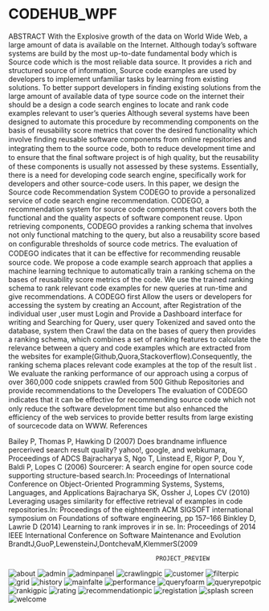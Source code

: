 # CODEHUB_WPF

ABSTRACT
With the Explosive growth of the data on World Wide Web, a large amount of  data is available on the Internet. Although today’s software systems are build by the most up-to-date fundamental body which is Source code which is the most reliable data source. It provides a rich and structured source of information, Source code examples are used by developers to implement unfamiliar tasks by learning from existing solutions. To better support developers in finding existing solutions from the large amount of available data of type source code on the internet  their should be a design a code search engines  to locate and rank code examples relevant to user’s queries Although several systems have been designed to automate this procedure by recommending components on the basis of reusability score metrics that cover the desired functionality which  involve ﬁnding reusable software components from online repositories and integrating them to the source code, both to reduce development time and to ensure that the ﬁnal software project is of high quality, but the reusability of these components is usually not assessed by these systems.
                  Essentially, there is a need for developing code search engine,     specifically work for developers and other source-code users.
                  In this paper, we design the Source code Recommendation System CODEGO to provide a personalized service of code search engine recommendation. CODEGO, a recommendation system for source code components that covers both the functional and the quality aspects of software component reuse. Upon retrieving components, CODEGO provides a ranking schema that involves not only functional matching to the query, but also a reusability score based on conﬁgurable thresholds of source code metrics. The evaluation of CODEGO indicates that it can be eﬀective for recommending reusable source code. We propose a code example search approach that applies a machine learning technique to automatically train a ranking schema on the bases of reusability score metrics of the code. We use the trained ranking schema to rank relevant code examples for new queries at run-time and give recommendations.
                   A CODEGO first Allow the users or developers for accessing the system by creating an Account, after Registration of the individual user ,user must Login and Provide a Dashboard interface for writing and Searching for  Query, user query Tokenized and saved onto the database, system then Crawl the data on the bases of query then provides a ranking schema, which combines a set of ranking features to calculate the relevance between a query and  code examples which are extracted from the websites for example(Github,Quora,Stackoverflow).Consequently, the ranking schema places relevant code examples at the top of the result list .  We evaluate the ranking performance of our approach using a corpus of over 360,000 code snippets crawled from 500 Github Repositories and provide recommendations to the Developers
                       The evaluation of CODEGO indicates that it can be eﬀective for recommending  source code which not only reduce the software development time but also enhanced the efficiency of the web services to provide better results from large existing of sourcecode data  on WWW.
            References



Bailey P, Thomas P, Hawking D (2007) Does brandname influence percerived search result quality? yahoo!, google, and webkumara, Proceedings of ADCS 
Bajracharya S, Ngo T, Linstead E, Rigor P, Dou Y, Baldi P, Lopes C (2006) Sourcerer: A search engine for open source code supporting structure-based search.In: Proceedings of International Conference on Object-Oriented Programming Systems, Systems, Languages, and Applications 
Bajracharya SK, Ossher J, Lopes CV (2010) Leveraging usages similarity for effective retrieval of examples in code repositories.In: Proceedings of the eighteenth ACM SIGSOFT international symposium on Foundations of software engineering, pp 157–166 
Binkley D, Lawrie D (2014) Learning to rank improves ir in se. In: Proceedings of 2014 IEEE International Conference on Software Maintenance and Evolution BrandtJ,GuoP,LewensteinJ,DontchevaM,KlemmerS(2009


                                             PROJECT_PREVIEW
![about](https://user-images.githubusercontent.com/59975636/84320640-6f0abd00-ab8b-11ea-8919-3ba292716799.PNG)
![admin](https://user-images.githubusercontent.com/59975636/84320648-729e4400-ab8b-11ea-8fe2-e52e99002371.PNG)
![adminpanel](https://user-images.githubusercontent.com/59975636/84320653-7336da80-ab8b-11ea-80f6-0bfe7dac0436.PNG)
![crawlingpic](https://user-images.githubusercontent.com/59975636/84320654-73cf7100-ab8b-11ea-8ee1-f7fe7a8a7dbe.PNG)
![customer](https://user-images.githubusercontent.com/59975636/84320656-75009e00-ab8b-11ea-9146-3600c1c0555a.PNG)
![filterpic](https://user-images.githubusercontent.com/59975636/84320657-75993480-ab8b-11ea-973d-a0dbf0485e65.PNG)
![grid](https://user-images.githubusercontent.com/59975636/84320660-76ca6180-ab8b-11ea-8571-324690785274.PNG)
![history](https://user-images.githubusercontent.com/59975636/84320661-7762f800-ab8b-11ea-897e-7a746be285e5.PNG)
![mainfalte](https://user-images.githubusercontent.com/59975636/84320662-77fb8e80-ab8b-11ea-96ef-6635de5fd5f0.PNG)
![performance](https://user-images.githubusercontent.com/59975636/84320663-792cbb80-ab8b-11ea-9068-da7700ac843a.PNG)
![queryfoarm](https://user-images.githubusercontent.com/59975636/84320667-7a5de880-ab8b-11ea-9430-f6de6c573c4d.PNG)
![queryrepotpic](https://user-images.githubusercontent.com/59975636/84320672-7af67f00-ab8b-11ea-9ca1-522e8cf45b57.PNG)
![rankigpic](https://user-images.githubusercontent.com/59975636/84320673-7c27ac00-ab8b-11ea-95db-60ba742def22.PNG)
![rating](https://user-images.githubusercontent.com/59975636/84320677-7d58d900-ab8b-11ea-9253-ba783c2080e9.PNG)
![recommendationpic](https://user-images.githubusercontent.com/59975636/84320682-7e8a0600-ab8b-11ea-9f63-19d0a531bce5.PNG)
![registation](https://user-images.githubusercontent.com/59975636/84320687-8053c980-ab8b-11ea-8da1-55dd60560e18.PNG)
![splash screen](https://user-images.githubusercontent.com/59975636/84320690-80ec6000-ab8b-11ea-9db6-620f86885f8f.PNG)
![welcome](https://user-images.githubusercontent.com/59975636/84320691-83e75080-ab8b-11ea-9175-c1be5f4eb698.PNG)
